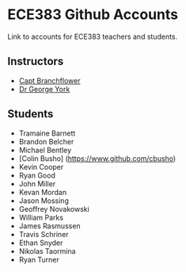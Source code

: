 # ECE383 Github Accounts

Link to accounts for ECE383 teachers and students.

## Instructors

- [Capt Branchflower](https://www.github.com/toddbranch)
- [Dr George York](https://www.github.com/GeorgeYork)

## Students

- Tramaine Barnett
- Brandon Belcher
- Michael Bentley
- [Colin Busho] (https://www.github.com/cbusho)
- Kevin Cooper
- Ryan Good
- John Miller
- Kevan Mordan
- Jason Mossing
- Geoffrey Novakowski
- William Parks
- James Rasmussen
- Travis Schriner
- Ethan Snyder
- Nikolas Taormina
- Ryan Turner
